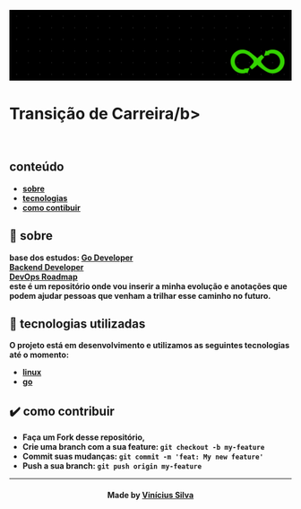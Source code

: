 <p align="center">
  <img src=".src/devops.png" alt="banner" />
</p>

<p align="center">
  <h1><b>Transição de Carreira/b></h1>
</p>

<br />

## conteúdo

- [sobre](#sobre)
- [tecnologias](#tecnologias)
- [como contibuir](#como-contribuir)

<a id="sobre"></a>

## :bookmark: sobre

base dos estudos: 
<strong><a href="https://roadmap.sh/golang">Go Developer</a></strong> <br/>
<strong><a href="https://roadmap.sh/backend">Backend Developer</a></strong> <br/>
<strong><a href="https://roadmap.sh/devops">DevOps Roadmap</a></strong> <br/> 
este é um repositório onde vou inserir a minha evolução e anotações que podem ajudar pessoas que venham a trilhar esse caminho no futuro.

<a id="tecnologias-utilizadas"></a>

## :memo: tecnologias utilizadas

O projeto está em desenvolvimento e utilizamos as seguintes tecnologias até o momento:

- [linux](https://www.linux.org/)
- [go](https://go.dev/)


<a id="como-contribuir"></a>

## :heavy_check_mark: como contribuir

- Faça um Fork desse repositório,
- Crie uma branch com a sua feature: `git checkout -b my-feature`
- Commit suas mudanças: `git commit -m 'feat: My new feature'`
- Push a sua branch: `git push origin my-feature`

---

<h4 align=center>Made by <a href="https://linktr.ee/bl4cktux89">Vinícius Silva</a></h4>

